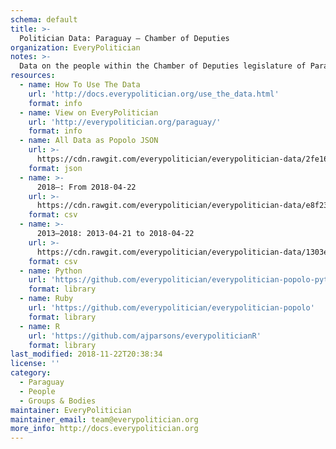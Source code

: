 ```yaml
---
schema: default
title: >-
  Politician Data: Paraguay — Chamber of Deputies
organization: EveryPolitician
notes: >-
  Data on the people within the Chamber of Deputies legislature of Paraguay.
resources:
  - name: How To Use The Data
    url: 'http://docs.everypolitician.org/use_the_data.html'
    format: info
  - name: View on EveryPolitician
    url: 'http://everypolitician.org/paraguay/'
    format: info
  - name: All Data as Popolo JSON
    url: >-
      https://cdn.rawgit.com/everypolitician/everypolitician-data/2fe16fc811c42baa4080726e30eee8e0753ce1a6/data/Paraguay/Deputies/ep-popolo-v1.0.json
    format: json
  - name: >-
      2018–: From 2018-04-22
    url: >-
      https://cdn.rawgit.com/everypolitician/everypolitician-data/e8f23b6bc736d1fae1e59ecafb4cad935b50804d/data/Paraguay/Deputies/term-2018.csv
    format: csv
  - name: >-
      2013–2018: 2013-04-21 to 2018-04-22
    url: >-
      https://cdn.rawgit.com/everypolitician/everypolitician-data/1303eb3f7767cfa82f880e68949d7d171e185101/data/Paraguay/Deputies/term-2013.csv
    format: csv
  - name: Python
    url: 'https://github.com/everypolitician/everypolitician-popolo-python'
    format: library
  - name: Ruby
    url: 'https://github.com/everypolitician/everypolitician-popolo'
    format: library
  - name: R
    url: 'https://github.com/ajparsons/everypoliticianR'
    format: library
last_modified: 2018-11-22T20:38:34
license: ''
category:
  - Paraguay
  - People
  - Groups & Bodies
maintainer: EveryPolitician
maintainer_email: team@everypolitician.org
more_info: http://docs.everypolitician.org
---
```

